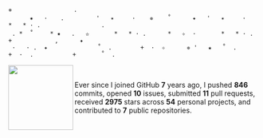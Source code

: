 ```
✵ 　　     　 　　  .
 　　　✷   · 　 . 　　　   '   ✴     ·    ✵    ˚      ✦   '   ✴     ·        *   * · .                 .
 . *  ˚  　 * ✷   .   ✫       *   * · .      *   ✧  ·       *   * · .       +            ,      ✦
 ·   · .  ✦              ˚  .        +  ·  ✧      ✵ '   ★   ˚  .        +  ·  .           +       ˚  .
```

<img align="left" src="https://user-images.githubusercontent.com/16024979/164560590-ff6597ae-1b20-409f-9930-6ce8d8155135.gif" width="130">

<br>

Ever since I joined GitHub **7** years ago, I pushed **846** commits, opened **10** issues, submitted **11** pull requests, received **2975** stars across **54** personal projects, and contributed to **7** public repositories.
